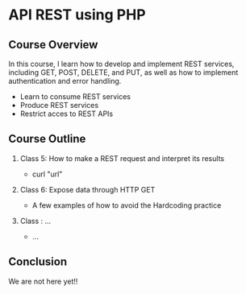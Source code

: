 # API REST using PHP

## Course Overview

In this course, I learn how to develop and implement REST services, including GET, POST, DELETE, and PUT, as well as how to implement authentication and error handling.

* Learn to consume REST services
* Produce REST services
* Restrict acces to REST APIs

## Course Outline

1. Class 5: How to make a REST request and interpret its results
    * curl "url"

2. Class 6: Expose data through HTTP GET
    - A few examples of how to avoid the Hardcoding practice

3. Class : ...
    - ...

## Conclusion

We are not here yet!!